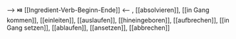 --> ⏯️ [[Ingredient-Verb-Beginn-Ende]] <--
, [[absolvieren]], [[in Gang kommen]], [[einleiten]], [[auslaufen]], [[hineingeboren]], [[aufbrechen]], [[in Gang setzen]], [[ablaufen]], [[ansetzen]], [[abbrechen]]